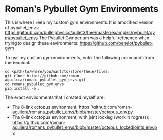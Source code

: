 # Roman's Pybullet Gym Environments

This is where I keep my custom gym environments. 
It is amodified version of pybullet_envs: https://github.com/bulletphysics/bullet3/tree/master/examples/pybullet/gym/pybullet_envs 
The Pybullet Gymperium was a helpful reference when trying to design these environments: https://github.com/benelot/pybullet-gym

To use my custom gym environments, enter the following commands from the terminal:

```
cd <path/to/where/you/want/to/store/these/files>
git clone https://github.com/roman-aguilera/romans_pybullet_gym_envs.git
cd romans_pybullet_gym_envs
pip install -e .
```



The exact environments that I created myself are:
* The 8-link octopus environment:
https://github.com/roman-aguilera/romans_pybullet_envs/blob/master/octopus_env.py
* The 8-link octopus environment, with joint locking (work in rogress):
https://github.com/roman-aguilera/romans_pybullet_envs/blob/master/octopus_lockedjoints_env.py



